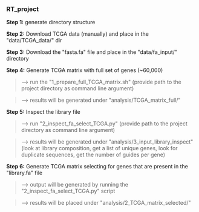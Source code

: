 ### RT_project
**Step 1:** generate directory structure

**Step 2:** Download TCGA data (manually) and place in the "data/TCGA_data/" dir

**Step 3:** Download the "fasta.fa" file and place in the "data/fa_input/" directory

**Step 4:** Generate TCGA matrix with full set of genes (~60,000) 
> --> run the "1_prepare_full_TCGA_matrix.sh" (provide path to the project directory as command line argument)

> --> results will be generated under "analysis/TCGA_matrix_full/"

**Step 5:** Inspect the library file 
> --> run "2_inspect_fa_select_TCGA.py" (provide path to the project directory as command line argument)

> --> results will be generated under "analysis/3_input_library_inspect" (look at library composition, get a list of unique genes, look for duplicate sequences, get the number of guides per gene)

**Step 6:** Generate TCGA matrix selecting for genes that are present in the "library.fa" file 
> --> output will be generated by running the "2_inspect_fa_select_TCGA.py" script

> --> results will be placed under "analysis/2_TCGA_matrix_selected/"
